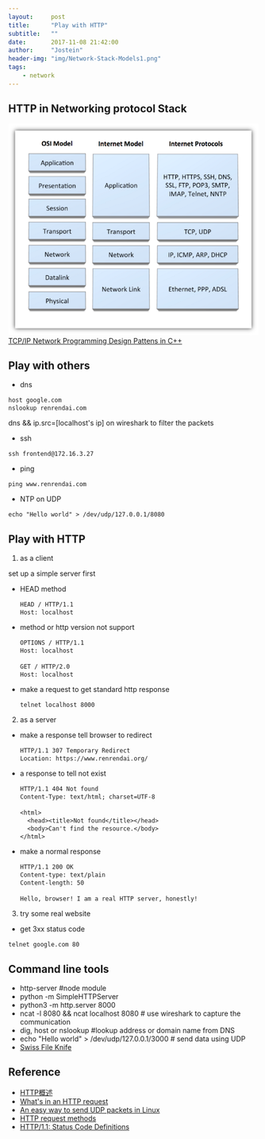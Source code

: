 ```yaml
---
layout:     post
title:      "Play with HTTP"
subtitle:   ""
date:       2017-11-08 21:42:00
author:     "Jostein"
header-img: "img/Network-Stack-Models1.png"
tags:
    - network
---
```


## HTTP in Networking protocol Stack
  ![](/img/Network-Stack-Models1.png)
  [TCP/IP Network Programming Design Pattens in C++](https://vichargrave.github.io/articles/2013-02/tcp-ip-network-programming-design-patterns-in-cpp)

## Play with others
  * dns
  ```
  host google.com
  nslookup renrendai.com
  ```
  dns && ip.src=[localhost's ip] on wireshark to filter the packets
  * ssh
  ```
  ssh frontend@172.16.3.27
  ```
  * ping
  ```
  ping www.renrendai.com
  ```
  * NTP on UDP
  ```
  echo "Hello world" > /dev/udp/127.0.0.1/8080
  ```

## Play with HTTP
1. as a client

  set up a simple server first
  * HEAD method
    ```
    HEAD / HTTP/1.1
    Host: localhost
    ```
  * method or http version not support
    ```
    OPTIONS / HTTP/1.1
    Host: localhost

    GET / HTTP/2.0
    Host: localhost
    ```
  * make a request to get standard http response
    ```
    telnet localhost 8000
    ```
2. as a server
  * make a response tell browser to redirect
    ```
    HTTP/1.1 307 Temporary Redirect
    Location: https://www.renrendai.org/
    ```
  * a response to tell not exist
    ```
    HTTP/1.1 404 Not found
    Content-Type: text/html; charset=UTF-8

    <html>
      <head><title>Not found</title></head>
      <body>Can't find the resource.</body>
    </html>
    ```
  * make a normal response
    ```
    HTTP/1.1 200 OK
    Content-type: text/plain
    Content-length: 50

    Hello, browser! I am a real HTTP server, honestly!
    ```
3. try some real website
  * get 3xx status code
  ```
  telnet google.com 80
  ```

## Command line tools
  * http-server #node module
  * python -m SimpleHTTPServer
  * python3 -m http.server 8000
  * ncat -l 8080 && ncat localhost 8080 # use wireshark to capture the communication
  * dig, host or nslookup #lookup address or domain name from DNS
  * echo "Hello world" > /dev/udp/127.0.0.1/3000 # send data using UDP
  * [Swiss File Knife](https://sourceforge.net/projects/swissfileknife/files/1-swissfileknife/1.8.8/)



## Reference
  * [HTTP概述](https://developer.mozilla.org/zh-CN/docs/Web/HTTP/Overview)
  * [What's in an HTTP request](http://rve.org.uk/dumprequest)
  * [An easy way to send UDP packets in Linux](https://afterthoughtsoftware.com/posts/an-easy-way-to-send-udp-packets-in-linux)
  * [HTTP request methods](https://developer.mozilla.org/en-US/docs/Web/HTTP/Methods)
  * [HTTP/1.1: Status Code Definitions](https://www.w3.org/Protocols/rfc2616/rfc2616-sec10.html)
